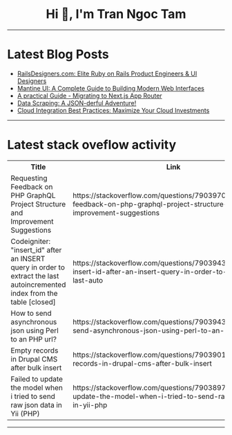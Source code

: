 <h1 align="center">Hi 👋, I'm Tran Ngoc Tam</h1>

---

# Latest Blog Posts 
<!-- BLOG-POST-LIST:START -->
- [RailsDesigners.com: Elite Ruby on Rails Product Engineers &amp; UI Designers](https://dev.to/railsdesigner/railsdesignerscom-elite-ruby-on-rails-product-engineers-ui-designers-1ihp)
- [Mantine UI: A Complete Guide to Building Modern Web Interfaces](https://dev.to/codeparrot/mantine-ui-a-complete-guide-to-building-modern-web-interfaces-5bk2)
- [A practical Guide - Migrating to Next.js App Router](https://dev.to/shagun/a-practical-guide-migrating-to-nextjs-app-router-3j5i)
- [Data Scraping: A JSON-derful Adventure!](https://dev.to/ajgamer/data-scraping-a-json-derful-adventure-13ld)
- [Cloud Integration Best Practices: Maximize Your Cloud Investments](https://dev.to/harman_diaz/cloud-integration-best-practices-maximize-your-cloud-investments-k70)
<!-- BLOG-POST-LIST:END -->

---

# Latest stack oveflow activity
<table>
  <tr><th>Title</th><th>Link</th></tr>
  <!-- STACKOVERFLOW:START --><tr><td>Requesting Feedback on PHP GraphQL Project Structure and Improvement Suggestions</td><td>https://stackoverflow.com/questions/79039708/requesting-feedback-on-php-graphql-project-structure-and-improvement-suggestions</td></tr><tr><td>Codeigniter: &quot;insert_id&quot; after an INSERT query in order to extract the last autoincremented index from the table [closed]</td><td>https://stackoverflow.com/questions/79039439/codeigniter-insert-id-after-an-insert-query-in-order-to-extract-the-last-auto</td></tr><tr><td>How to send asynchronous json using Perl to an PHP url?</td><td>https://stackoverflow.com/questions/79039433/how-to-send-asynchronous-json-using-perl-to-an-php-url</td></tr><tr><td>Empty records in Drupal CMS after bulk insert</td><td>https://stackoverflow.com/questions/79039017/empty-records-in-drupal-cms-after-bulk-insert</td></tr><tr><td>Failed to update the model when i tried to send raw json data in Yii &lpar;PHP&rpar;</td><td>https://stackoverflow.com/questions/79038978/failed-to-update-the-model-when-i-tried-to-send-raw-json-data-in-yii-php</td></tr><!-- STACKOVERFLOW:END -->
</table>

---


